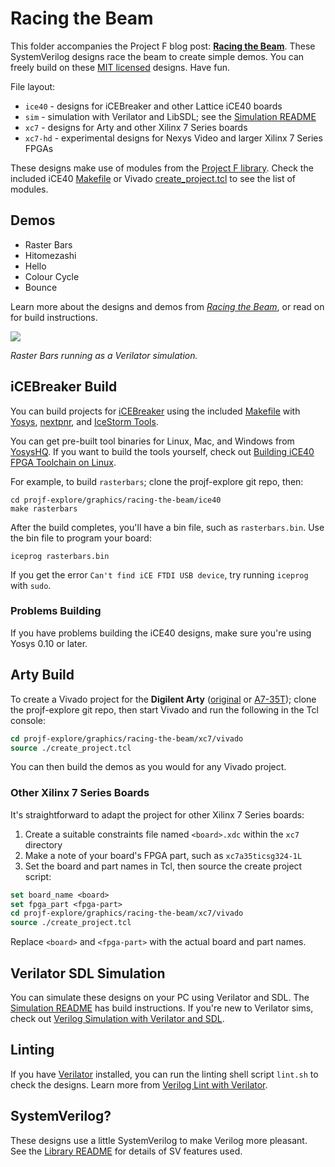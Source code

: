# Racing the Beam

This folder accompanies the Project F blog post: **[Racing the Beam](https://projectf.io/posts/racing-the-beam/)**. These SystemVerilog designs race the beam to create simple demos. You can freely build on these [MIT licensed](../../LICENSE) designs. Have fun.

File layout:

* `ice40` - designs for iCEBreaker and other Lattice iCE40 boards
* `sim` - simulation with Verilator and LibSDL; see the [Simulation README](sim/README.md)
* `xc7` - designs for Arty and other Xilinx 7 Series boards
* `xc7-hd` - experimental designs for Nexys Video and larger Xilinx 7 Series FPGAs

These designs make use of modules from the [Project F library](../../lib/). Check the included iCE40 [Makefile](ice40/Makefile) or Vivado [create_project.tcl](xc7/vivado/create_project.tcl) to see the list of modules.

## Demos

* Raster Bars
* Hitomezashi
* Hello
* Colour Cycle
* Bounce

Learn more about the designs and demos from _[Racing the Beam](https://projectf.io/posts/racing-the-beam/)_, or read on for build instructions.

![](../../doc/img/rasterbars.png?raw=true "")

_Raster Bars running as a Verilator simulation._

## iCEBreaker Build

You can build projects for [iCEBreaker](https://docs.icebreaker-fpga.org/hardware/icebreaker/) using the included [Makefile](ice40/Makefile) with [Yosys](https://yosyshq.net/yosys/), [nextpnr](https://github.com/YosysHQ/nextpnr), and [IceStorm Tools](http://bygone.clairexen.net/icestorm/).

You can get pre-built tool binaries for Linux, Mac, and Windows from [YosysHQ](https://github.com/YosysHQ/oss-cad-suite-build). If you want to build the tools yourself, check out [Building iCE40 FPGA Toolchain on Linux](https://projectf.io/posts/building-ice40-fpga-toolchain/).

For example, to build `rasterbars`; clone the projf-explore git repo, then:

```shell
cd projf-explore/graphics/racing-the-beam/ice40
make rasterbars
```

After the build completes, you'll have a bin file, such as `rasterbars.bin`. Use the bin file to program your board:

```shell
iceprog rasterbars.bin
```

If you get the error `Can't find iCE FTDI USB device`, try running `iceprog` with `sudo`.

### Problems Building

If you have problems building the iCE40 designs, make sure you're using Yosys 0.10 or later.

## Arty Build

To create a Vivado project for the **Digilent Arty** ([original](https://digilent.com/reference/programmable-logic/arty/reference-manual) or [A7-35T](https://reference.digilentinc.com/reference/programmable-logic/arty-a7/reference-manual)); clone the projf-explore git repo, then start Vivado and run the following in the Tcl console:

```tcl
cd projf-explore/graphics/racing-the-beam/xc7/vivado
source ./create_project.tcl
```

You can then build the demos as you would for any Vivado project.

### Other Xilinx 7 Series Boards

It's straightforward to adapt the project for other Xilinx 7 Series boards:

1. Create a suitable constraints file named `<board>.xdc` within the `xc7` directory
2. Make a note of your board's FPGA part, such as `xc7a35ticsg324-1L`
3. Set the board and part names in Tcl, then source the create project script:

```tcl
set board_name <board>
set fpga_part <fpga-part>
cd projf-explore/graphics/racing-the-beam/xc7/vivado
source ./create_project.tcl
```

Replace `<board>` and `<fpga-part>` with the actual board and part names.

## Verilator SDL Simulation

You can simulate these designs on your PC using Verilator and SDL. The [Simulation README](sim/README.md) has build instructions. If you're new to Verilator sims, check out [Verilog Simulation with Verilator and SDL](https://projectf.io/posts/verilog-sim-verilator-sdl/).

## Linting

If you have [Verilator](https://www.veripool.org/wiki/verilator) installed, you can run the linting shell script `lint.sh` to check the designs. Learn more from [Verilog Lint with Verilator](https://projectf.io/posts/verilog-lint-with-verilator/).

## SystemVerilog?

These designs use a little SystemVerilog to make Verilog more pleasant. See the [Library README](../../lib/README.md#systemverilog) for details of SV features used.
